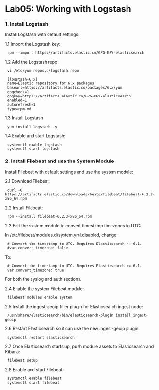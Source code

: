 # Lab05: Working with Logstash

### 1. Install Logstash

Install Logstash with default settings:

1.1 Import the Logstash key:
```
 rpm --import https://artifacts.elastic.co/GPG-KEY-elasticsearch
```
1.2 Add the Logstash repo:
```
 vi /etc/yum.repos.d/logstash.repo

 [logstash-6.x]
 name=Elastic repository for 6.x packages
 baseurl=https://artifacts.elastic.co/packages/6.x/yum
 gpgcheck=1
 gpgkey=https://artifacts.elastic.co/GPG-KEY-elasticsearch
 enabled=1
 autorefresh=1
 type=rpm-md
 ```
1.3 Install Logstash
```
 yum install logstash -y
```
1.4 Enable and start Logstash:
```
 systemctl enable logstash
 systemctl start logstash
 ```
 ### 2. Install Filebeat and use the System Module

Install Filebeat with default settings and use the system module:

2.1 Download Filebeat:
```
 curl -O https://artifacts.elastic.co/downloads/beats/filebeat/filebeat-6.2.3-x86_64.rpm
```
2.2 Install Filebeat:
```
 rpm --install filebeat-6.2.3-x86_64.rpm
```
2.3 Edit the system module to convert timestamp timezones to UTC:

In /etc/filebeat/modules.d/system.yml.disabled, change:
```
 # Convert the timestamp to UTC. Requires Elasticsearch >= 6.1.
 #var.convert_timezone: false
```
To:
```
 # Convert the timestamp to UTC. Requires Elasticsearch >= 6.1.
 var.convert_timezone: true
```
For both the syslog and auth sections.

2.4 Enable the system Filebeat module:
```
 filebeat modules enable system
```
2.5 Install the ingest-geoip filter plugin for Elasticsearch ingest node:
```
 /usr/share/elasticsearch/bin/elasticsearch-plugin install ingest-geoip
```
2.6 Restart Elasticsearch so it can use the new ingest-geoip plugin:
```
 systemctl restart elasticsearch
```
2.7 Once Elasticsearch starts up, push module assets to Elasticsearch and Kibana:
```
 filebeat setup
```
2.8 Enable and start Filebeat:
```
 systemctl enable filebeat
 systemctl start filebeat
 ```